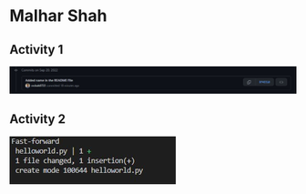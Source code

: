 # Malhar Shah

## Activity 1
![Screenshot of Activity 1 Commit](/images/Activity1.jpg)

## Activity 2
![Screenshot of Activity 2 Commit](/images/Activity2.jpg)